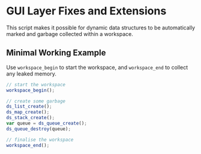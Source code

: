 # GUI Layer Fixes and Extensions

This script makes it possible for dynamic data structures to be automatically marked and garbage collected within a workspace.

## Minimal Working Example

Use `workspace_begin` to start the workspace, and `workspace_end` to collect any leaked memory.

```js
// start the workspace
workspace_begin();

// create some garbage
ds_list_create();
ds_map_create();
ds_stack_create();
var queue = ds_queue_create();
ds_queue_destroy(queue);

// finalise the workspace
workspace_end();
```

